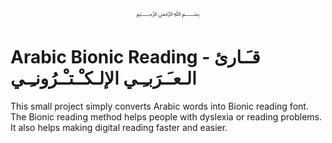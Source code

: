 <p align="center">﷽</p>

# Arabic Bionic Reading - قـَـارئ الـعـَـرَبـِـي الإلـكـْـتـْـرُونـِـي
This small project simply converts Arabic words into Bionic reading font.
The Bionic reading method helps people with dyslexia or reading problems. It also helps making digital reading faster and easier.
